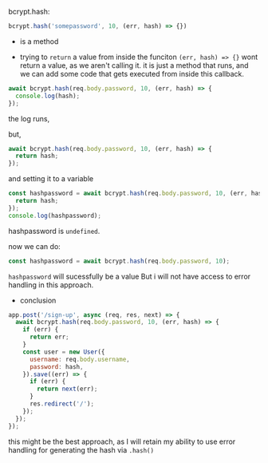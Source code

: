 bcrypt.hash:

```js
bcrypt.hash('somepassword', 10, (err, hash) => {})
```

- is a method

- trying to `return` a value from inside the funciton `(err, hash) => {}` wont return a value, as we aren't calling it.
it is just a method that runs, and we can add some code that gets executed from inside this callback.

```js
await bcrypt.hash(req.body.password, 10, (err, hash) => {
  console.log(hash);
});
```
the log runs,

but,

```js
await bcrypt.hash(req.body.password, 10, (err, hash) => {
  return hash;
});
```
and setting it to a variable

```js
const hashpassword = await bcrypt.hash(req.body.password, 10, (err, hash) => {
  return hash;
});
console.log(hashpassword);
```
hashpassword is `undefined`.

now we can do:

```js
const hashpassword = await bcrypt.hash(req.body.password, 10);
```
`hashpassword` will sucessfully be a value
But i will not have access to error handling in this approach.


* conclusion

```js
app.post('/sign-up', async (req, res, next) => {
  await bcrypt.hash(req.body.password, 10, (err, hash) => {
    if (err) {
      return err;
    }
    const user = new User({
      username: req.body.username,
      password: hash,
    }).save((err) => {
      if (err) {
        return next(err);
      }
      res.redirect('/');
    });
  });
});
```
this might be the best approach, as I will retain my ability to use error handling for generating the hash via `.hash()`